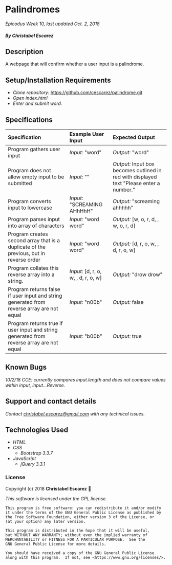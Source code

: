 # Palindromes

_Epicodus Week 10, last updated Oct. 2, 2018_

##### By _**Christabel Escarez**_

## Description

A webpage that will confirm whether a user input is a palindrome.

## Setup/Installation Requirements

* _Clone repository:_ https://github.com/cescarez/palindrome.git
* _Open index.html_
* _Enter and submit word._


## Specifications
| Specification | Example User Input | Expected Output |
| :-------------| :----------------- | :-------------- |
| Program gathers user input | _Input:_ "word" | _Output:_ "word" |
| Program does not allow empty input to be submitted | _Input:_ "" | _Output:_ Input box becomes outlined in red with displayed text "Please enter a number." |
| Program converts input to lowercase | _Input:_ "SCREAMING AHhHhH" | _Output:_ "screaming ahhhhh" |
| Program parses input into array of characters | _Input:_ "word word" | _Output:_ [w, o, r, d, , w, o, r, d]|
| Program creates second array that is a duplicate of the previous, but in reverse order | _Input:_ "word word" | _Output:_ [d, r, o, w, , d, r, o, w]|
| Program collates this reverse array into a string. | _Input:_ [d, r, o, w, , d, r, o, w] | _Output:_ "drow drow" |
| Program returns false if user input and string generated from reverse array are not equal | _Input:_ "n00b" |  _Output:_ false |
| Program returns true if user input and string generated from reverse array are not equal | _Input:_ "b00b" |  _Output:_ true |

## Known Bugs

_10/2/18 CCE: currently compares input.length and does not compare values within input, input...Reverse._

## Support and contact details

_Contact christabel.escarez@gmail.com with any technical issues._

## Technologies Used

* _HTML_
* _CSS_
  * _Bootstrap 3.3.7_
* _JavaScript_
  * _jQuery 3.3.1_

### License

Copyright (c) 2018 **Christabel Escarez** :dog:

*This software is licensed under the GPL license.*

    This program is free software: you can redistribute it and/or modify
    it under the terms of the GNU General Public License as published by
    the Free Software Foundation, either version 3 of the License, or
    (at your option) any later version.

    This program is distributed in the hope that it will be useful,
    but WITHOUT ANY WARRANTY; without even the implied warranty of
    MERCHANTABILITY or FITNESS FOR A PARTICULAR PURPOSE.  See the
    GNU General Public License for more details.

    You should have received a copy of the GNU General Public License
    along with this program.  If not, see <https://www.gnu.org/licenses/>.
